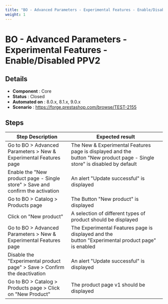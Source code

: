 ```yaml
---
title: "BO - Advanced Parameters - Experimental Features - Enable/Disabled PPV2"
weight: 1
---
```


# BO - Advanced Parameters - Experimental Features - Enable/Disabled PPV2
## Details
* **Component** : Core
* **Status** : Closed
* **Automated on** : 8.0.x, 8.1.x, 9.0.x
* **Scenario** : https://forge.prestashop.com/browse/TEST-2155

## Steps
| Step Description | Expected result |
| ----- | ----- |
| Go to BO > Advanced Parameters > New & Experimental Features page | The New & Experimental Features page is displayed and the button "New product page - Single store" is disabled by default |
| Enable the "New product page - Single store" > Save and confirm the activation | An alert "Update successful" is displayed |
| Go to BO > Catalog > Products page | The Button "New product" is displayed |
| Click on "New product" | A selection of different types of product should be displayed |
| Go to BO > Advanced Parameters > New & Experimental Features page | The Experimental Features page is displayed and the button "Experimental product page" is enabled |
| Disable the "Experimental product page" > Save > Confirm the deactivation | An alert "Update successful" is displayed |
| Go to BO > Catalog > Products page > Click on "New Product" | The product page v1 should be displayed |
